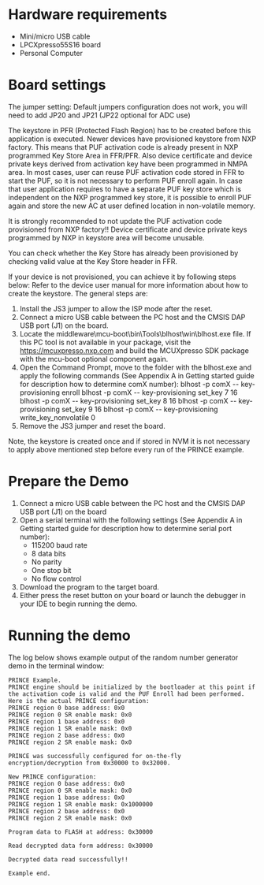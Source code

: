 Hardware requirements
=====================
- Mini/micro USB cable
- LPCXpresso55S16 board
- Personal Computer

Board settings
============
The jumper setting:
    Default jumpers configuration does not work,  you will need to add JP20 and JP21 (JP22 optional for ADC use)

The keystore in PFR (Protected Flash Region) has to be created before this application is executed.
Newer devices have provisioned keystore from NXP factory. This means that PUF activation code is already present in NXP
programmed Key Store Area in FFR/PFR. Also device certificate and device private keys derived from activation key have
been programmed in NMPA area. In most cases, user can reuse PUF activation code stored in FFR to start the PUF, so it
is not necessary to perform PUF enroll again. In case that user application requires to have a separate PUF key store
which is independent on the NXP programmed key store, it is possible to enroll PUF again and store the new AC at user
defined location in non-volatile memory. 

It is strongly recommended to not update the PUF activation code provisioned from NXP factory!!
Device certificate and device private keys programmed by NXP in keystore area will become unusable.

You can check whether the Key Store has already been provisioned by checking valid value at the Key Store header in FFR. 

If your device is not provisioned, you can achieve it by following steps below:
Refer to the device user manual for more information about how to create the keystore.
The general steps are:
1. Install the JS3 jumper to allow the ISP mode after the reset.
2. Connect a micro USB cable between the PC host and the CMSIS DAP USB port (J1) on the board.
3. Locate the middleware\mcu-boot\bin\Tools\blhost\win\blhost.exe file. If this PC tool is not available in your package,
   visit the https://mcuxpresso.nxp.com and build the MCUXpresso SDK package with the mcu-boot optional component again.    
4. Open the Command Prompt, move to the folder with the blhost.exe and apply the following commands 
   (See Appendix A in Getting started guide for description how to determine comX number):
   blhost -p comX -- key-provisioning enroll 
   blhost -p comX -- key-provisioning set_key 7 16 
   blhost -p comX -- key-provisioning set_key 8 16 
   blhost -p comX -- key-provisioning set_key 9 16 
   blhost -p comX -- key-provisioning write_key_nonvolatile 0 
5. Remove the JS3 jumper and reset the board.

Note, the keystore is created once and if stored in NVM it is not necessary to apply above mentioned step before every run of the PRINCE example.

Prepare the Demo
===============
1.  Connect a micro USB cable between the PC host and the CMSIS DAP USB port (J1) on the board
2.  Open a serial terminal with the following settings (See Appendix A in Getting started guide for description how to determine serial port number):
    - 115200 baud rate
    - 8 data bits
    - No parity
    - One stop bit
    - No flow control
3.  Download the program to the target board.
4.  Either press the reset button on your board or launch the debugger in your IDE to begin running the demo.

Running the demo
================
The log below shows example output of the random number generator demo in the terminal window:
~~~~~~~~~~~~~~~~~~~~~~~~~~~~~~~~~~~
PRINCE Example.
PRINCE engine should be initialized by the bootloader at this point if the activation code is valid and the PUF Enroll had been performed. Here is the actual PRINCE configuration:
PRINCE region 0 base address: 0x0
PRINCE region 0 SR enable mask: 0x0
PRINCE region 1 base address: 0x0
PRINCE region 1 SR enable mask: 0x0
PRINCE region 2 base address: 0x0
PRINCE region 2 SR enable mask: 0x0

PRINCE was successfully configured for on-the-fly encryption/decryption from 0x30000 to 0x32000.

New PRINCE configuration:
PRINCE region 0 base address: 0x0
PRINCE region 0 SR enable mask: 0x0
PRINCE region 1 base address: 0x0
PRINCE region 1 SR enable mask: 0x1000000
PRINCE region 2 base address: 0x0
PRINCE region 2 SR enable mask: 0x0

Program data to FLASH at address: 0x30000

Read decrypted data form address: 0x30000

Decrypted data read successfully!!

Example end.

~~~~~~~~~~~~~~~~~~~~~~~~~~~~~~~~~~~
